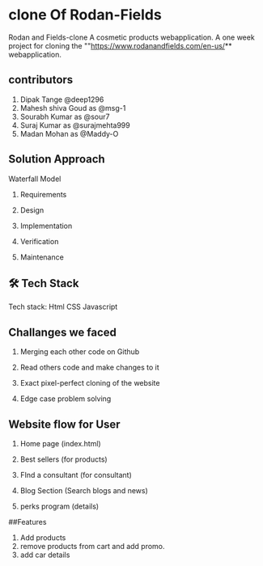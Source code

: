 # clone Of Rodan-Fields

Rodan and Fields-clone
A cosmetic products webapplication.
A one week project for cloning the ""https://www.rodanandfields.com/en-us/** webapplication.

## contributors

1. Dipak Tange @deep1296
2. Mahesh shiva Goud as @msg-1
3. Sourabh Kumar as @sour7
4. Suraj Kumar as @surajmehta999
5. Madan Mohan as @Maddy-O

## Solution Approach
Waterfall Model
1. Requirements

2. Design

3. Implementation

4. Verification

5. Maintenance

## 🛠 Tech Stack
Tech stack: Html CSS Javascript

## Challanges we faced
1. Merging each other code on Github

2. Read others code and make changes to it

3. Exact pixel-perfect cloning of the website

4. Edge case problem solving

## Website flow for User
1. Home page (index.html)

2. Best sellers (for products)

3. FInd a consultant (for consultant)

4. Blog Section (Search blogs and news)

5. perks program (details)

##Features

1. Add products
2. remove products from cart and add promo.
3. add car details
